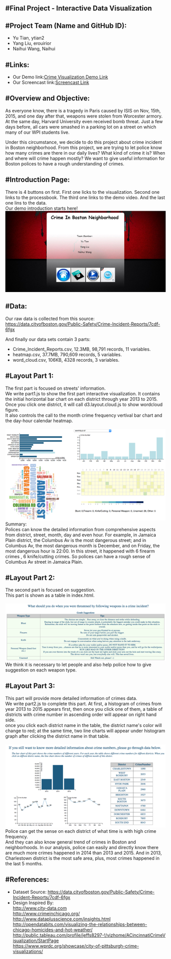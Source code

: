 #Final Project - Interactive Data Visualization  
---
#Project Team (Name and GitHub ID):
---
- Yu Tian, ytian2
- Yang Liu, erouirior
- Naihui Wang, Naihui

#Links:
---
- Our Demo link:[Crime Visualization Demo Link](http://erouirior.github.io/DataVisFinal/firstPage.html)<br>
- Our Screencast link:[Screencast Link](https://www.youtube.com/watch?v=HuhswD9qbc8)<br>

#Overview and Objective:
---
As everyone know, there is a tragedy in Paris caused by ISIS on Nov, 15th, 2015, and one day after that, weapons were stolen from Worcester armory. At the same day, Harvard University even received bomb threat. Just a few days before, all cars were smashed in a parking lot on a street on which many of our WPI students live. 

Under this circumstance, we decide to do this project about crime incident in Boston neighborhood. From this project, we are trying to let police know how many crimes are there in our daily lives? What kind of crime it is? When and where will crime happen mostly? We want to give useful information for Boston polices to have a rough understanding of crimes.

#Introduction Page:
---
There is 4 buttons on first. First one licks to the visualization. Second one links to the processbook. The third one links to the demo video. And the last one lins to the data.
<br>Our demo introduction starts here!![Introduction Page](img/firstpage.png)<br>

#Data:
---
Our raw data is collected from this source: https://data.cityofboston.gov/Public-Safety/Crime-Incident-Reports/7cdf-6fgx

And finally our data sets contain 3 parts:
- Crime_Incident_Reports.csv, 12.3MB, 98,791 records, 11 variables.
- heatmap.csv, 37.7MB, 790,609 records, 5 variables.
- word_cloud.csv, 106KB, 4328 records, 3 variables.

#Layout Part 1:
---
The first part is focused on streets' information. 
<br>We write part1.js to show the first part interactive visualization. It contains the initial horizontal bar chart on each district through year 2013 to 2015. Once you click one district, it will call d3.layout.cloud.js to show wordcloud figure.
<br>It also controls the call to the month crime frequency vertival bar chart and the day-hour calendar heatmap.
<br><br>![Layout Part 1](img/part1.png)<br>
Summary:
<br>Polices can know the detailed information from comprehensive aspects from district, street, month, day and even hour. For example, in Jamaica Plain district, the Columbus Av is the most dangerous street; and in Columbus Av, the most dangerous month is December, and on Friday, the most dangerous hour is 22:00. In this street, it happened with 6 firearm crimes , 6 knife/cutting crimes. So polices can have a rough sense of Columbus Av street in Jamaica Plain.

#Layout Part 2:
---
The second part is focused on suggestion.
<br>This part is shown as a table in index.html.
<br><br>![Layout Part 2](img/part2.png)<br>
We think it is necessary to let people and also help police how to give suggestion on each weapon type.

#Layout Part 3:
---
This part will provide more detailed information of crimes data. 
<br>We write part2.js to complete this part. At first, a histogram of crimes from year 2013 to 2015 appears first, then once you click one of them, a table of districts with crime number in ascending order will appear on right hand side.
<br>once you click each district name in the table, the district name's color will change to red; at the same time, two line charts will appear under histogram graph after clicking the district name in that table. 
<br><br>![Layout Part 3](img/part3.png)
<br>Police can get the sense on each district of what time is with high crime frequency. 
<br>And they can also know general trend of crimes in Boston and neighborhoods. In our analysis, police can easily and directly know there are much more crimes happened in 2014 than 2013 and 2015. And in 2013, Charlestown district is the most safe area, plus, most crimes happened in the last 5 months.

#References:
---
- Dataset Source: https://data.cityofboston.gov/Public-Safety/Crime-Incident-Reports/7cdf-6fgx
- Design Inspired By: 
<br>http://www.city-data.com
<br>http://www.crimeinchicago.org/
<br>http://www.dataplusscience.com/insights.html
<br>http://opendatabits.com/visualizing-the-relationships-between-chicago-homicides-and-hot-weather/
<br>http://public.tableau.com/profile/jeffs8297-!/vizhome/ACincinnatiCrimeVisualization/StartPage
<br>https://www.wprdc.org/showcase/city-of-pittsburgh-crime-visualizations/


